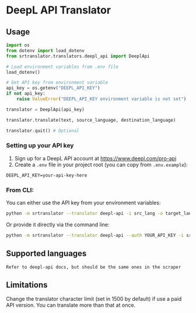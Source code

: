 # DeepL API Translator

## Usage

```python
import os
from dotenv import load_dotenv
from srtranslator.translators.deepl_api import DeeplApi

# Load environment variables from .env file
load_dotenv()

# Get API key from environment variable
api_key = os.getenv("DEEPL_API_KEY")
if not api_key:
    raise ValueError("DEEPL_API_KEY environment variable is not set")

translator = DeeplApi(api_key)

translator.translate(text, source_language, destination_language)

translator.quit() # Optional
```

### Setting up your API key

1. Sign up for a DeepL API account at https://www.deepl.com/pro-api
2. Create a `.env` file in your project root (you can copy from `.env.example`):
```
DEEPL_API_KEY=your-api-key-here
```

### From CLI:

You can either use the API key from your environment variables:

```bash
python -m srtranslator --translator deepl-api -i src_lang -o target_lang /path/to/srt
```

Or provide it directly via the command line:

```bash
python -m srtranslator --translator deepl-api --auth YOUR_API_KEY -i src_lang -o target_lang /path/to/srt
```

## Supported languages

`Refer to deepl-api docs, but should be the same ones in the scraper`

## Limitations

Change the translator character limit (set in 1500 by default) if use a paid API version. You can translate more than that at once.
